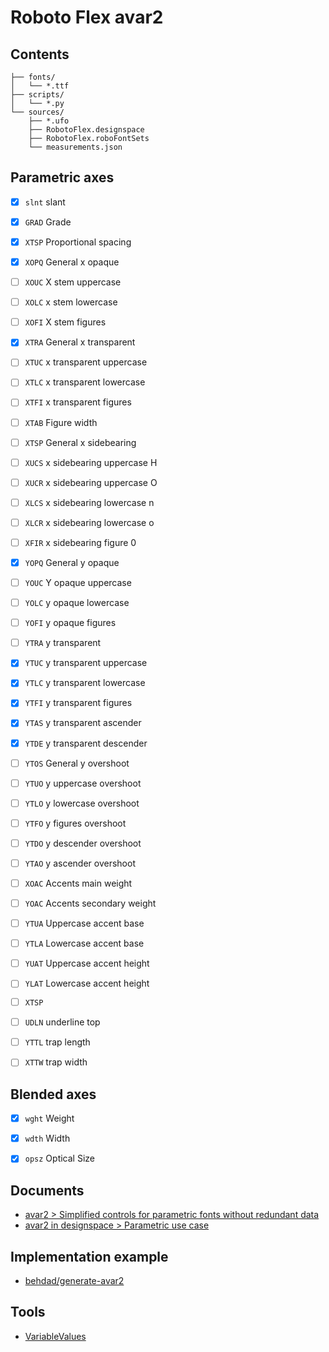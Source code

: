 Roboto Flex avar2
=================


Contents
--------

```
├── fonts/
│   └── *.ttf
├── scripts/
│   └── *.py
└── sources/
    ├── *.ufo
    ├── RobotoFlex.designspace
    ├── RobotoFlex.roboFontSets
    └── measurements.json
```


Parametric axes
---------------

- [x] `slnt` slant
- [x] `GRAD` Grade
- [x] `XTSP` Proportional spacing
- [x] `XOPQ` General x opaque
- [ ] `XOUC` X stem uppercase
- [ ] `XOLC` x stem lowercase
- [ ] `XOFI` X stem figures
- [x] `XTRA` General x transparent
- [ ] `XTUC` x transparent uppercase
- [ ] `XTLC` x transparent lowercase
- [ ] `XTFI` x transparent figures
- [ ] `XTAB` Figure width
- [ ] `XTSP` General x sidebearing
- [ ] `XUCS` x sidebearing uppercase H
- [ ] `XUCR` x sidebearing uppercase O
- [ ] `XLCS` x sidebearing lowercase n
- [ ] `XLCR` x sidebearing lowercase o
- [ ] `XFIR` x sidebearing figure 0
- [x] `YOPQ` General y opaque
- [ ] `YOUC` Y opaque uppercase
- [ ] `YOLC` y opaque lowercase
- [ ] `YOFI` y opaque figures
- [ ] `YTRA` y transparent
- [x] `YTUC` y transparent uppercase
- [x] `YTLC` y transparent lowercase
- [x] `YTFI` y transparent figures
- [x] `YTAS` y transparent ascender 
- [x] `YTDE` y transparent descender
- [ ] `YTOS` General y overshoot
- [ ] `YTUO` y uppercase overshoot
- [ ] `YTLO` y lowercase overshoot
- [ ] `YTFO` y figures overshoot
- [ ] `YTDO` y descender overshoot
- [ ] `YTAO` y ascender overshoot
- [ ] `XOAC` Accents main weight
- [ ] `YOAC` Accents secondary weight
- [ ] `YTUA` Uppercase accent base
- [ ] `YTLA` Lowercase accent base
- [ ] `YUAT` Uppercase accent height
- [ ] `YLAT` Lowercase accent height
- [ ] `XTSP` 
- [ ] `UDLN` underline top
- [ ] `YTTL` trap length
- [ ] `XTTW` trap width


Blended axes
------------

- [x] `wght` Weight
- [x] `wdth` Width
- [x] `opsz` Optical Size


Documents
---------

- [avar2 > Simplified controls for parametric fonts without redundant data](http://github.com/harfbuzz/boring-expansion-spec/blob/main/avar2.md#3-simplified-controls-for-parametric-fonts-without-redundant-data)
- [avar2 in designspace > Parametric use case](https://github.com/harfbuzz/boring-expansion-spec/blob/main/avar2-in-designspace.md#parametric-use-case)


Implementation example
----------------------

- [behdad/generate-avar2](http://github.com/behdad/generate-avar2)


Tools
-----

- [VariableValues](http://github.com/gferreira/fb-variable-values)
